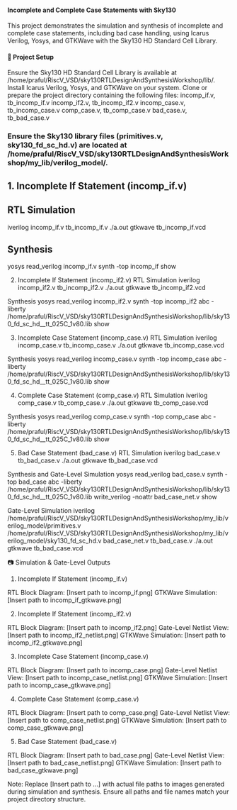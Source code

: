#### Incomplete and Complete Case Statements with Sky130
This project demonstrates the simulation and synthesis of incomplete and complete case statements, including bad case handling, using Icarus Verilog, Yosys, and GTKWave with the Sky130 HD Standard Cell Library.

#### 📁 Project Setup

Ensure the Sky130 HD Standard Cell Library is available at /home/praful/RiscV_VSD/sky130RTLDesignAndSynthesisWorkshop/lib/.
Install Icarus Verilog, Yosys, and GTKWave on your system.
Clone or prepare the project directory containing the following files:
incomp_if.v, tb_incomp_if.v
incomp_if2.v, tb_incomp_if2.v
incomp_case.v, tb_incomp_case.v
comp_case.v, tb_comp_case.v
bad_case.v, tb_bad_case.v


### Ensure the Sky130 library files (primitives.v, sky130_fd_sc_hd.v) are located at /home/praful/RiscV_VSD/sky130RTLDesignAndSynthesisWorkshop/my_lib/verilog_model/.


## 1. Incomplete If Statement (incomp_if.v)
## RTL Simulation
iverilog incomp_if.v tb_incomp_if.v
./a.out
gtkwave tb_incomp_if.vcd

## Synthesis
yosys
read_verilog incomp_if.v
synth -top incomp_if
show


2. Incomplete If Statement (incomp_if2.v)
RTL Simulation
iverilog incomp_if2.v tb_incomp_if2.v
./a.out
gtkwave tb_incomp_if2.vcd

Synthesis
yosys
read_verilog incomp_if2.v
synth -top incomp_if2
abc -liberty /home/praful/RiscV_VSD/sky130RTLDesignAndSynthesisWorkshop/lib/sky130_fd_sc_hd__tt_025C_1v80.lib
show


3. Incomplete Case Statement (incomp_case.v)
RTL Simulation
iverilog incomp_case.v tb_incomp_case.v
./a.out
gtkwave tb_incomp_case.vcd

Synthesis
yosys
read_verilog incomp_case.v
synth -top incomp_case
abc -liberty /home/praful/RiscV_VSD/sky130RTLDesignAndSynthesisWorkshop/lib/sky130_fd_sc_hd__tt_025C_1v80.lib
show


4. Complete Case Statement (comp_case.v)
RTL Simulation
iverilog comp_case.v tb_comp_case.v
./a.out
gtkwave tb_comp_case.vcd

Synthesis
yosys
read_verilog comp_case.v
synth -top comp_case
abc -liberty /home/praful/RiscV_VSD/sky130RTLDesignAndSynthesisWorkshop/lib/sky130_fd_sc_hd__tt_025C_1v80.lib
show


5. Bad Case Statement (bad_case.v)
RTL Simulation
iverilog bad_case.v tb_bad_case.v
./a.out
gtkwave tb_bad_case.vcd

Synthesis and Gate-Level Simulation
yosys
read_verilog bad_case.v
synth -top bad_case
abc -liberty /home/praful/RiscV_VSD/sky130RTLDesignAndSynthesisWorkshop/lib/sky130_fd_sc_hd__tt_025C_1v80.lib
write_verilog -noattr bad_case_net.v
show

Gate-Level Simulation
iverilog /home/praful/RiscV_VSD/sky130RTLDesignAndSynthesisWorkshop/my_lib/verilog_model/primitives.v /home/praful/RiscV_VSD/sky130RTLDesignAndSynthesisWorkshop/my_lib/verilog_model/sky130_fd_sc_hd.v bad_case_net.v tb_bad_case.v
./a.out
gtkwave tb_bad_case.vcd


📷 Simulation & Gate-Level Outputs
1. Incomplete If Statement (incomp_if.v)

RTL Block Diagram: [Insert path to incomp_if.png]
GTKWave Simulation: [Insert path to incomp_if_gtkwave.png]

2. Incomplete If Statement (incomp_if2.v)

RTL Block Diagram: [Insert path to incomp_if2.png]
Gate-Level Netlist View: [Insert path to incomp_if2_netlist.png]
GTKWave Simulation: [Insert path to incomp_if2_gtkwave.png]

3. Incomplete Case Statement (incomp_case.v)

RTL Block Diagram: [Insert path to incomp_case.png]
Gate-Level Netlist View: [Insert path to incomp_case_netlist.png]
GTKWave Simulation: [Insert path to incomp_case_gtkwave.png]

4. Complete Case Statement (comp_case.v)

RTL Block Diagram: [Insert path to comp_case.png]
Gate-Level Netlist View: [Insert path to comp_case_netlist.png]
GTKWave Simulation: [Insert path to comp_case_gtkwave.png]

5. Bad Case Statement (bad_case.v)

RTL Block Diagram: [Insert path to bad_case.png]
Gate-Level Netlist View: [Insert path to bad_case_netlist.png]
GTKWave Simulation: [Insert path to bad_case_gtkwave.png]


Note: Replace [Insert path to ...] with actual file paths to images generated during simulation and synthesis. Ensure all paths and file names match your project directory structure.
